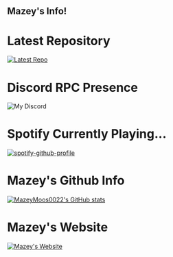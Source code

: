 ## Mazey's Info!

# Latest Repository
[![Latest Repo](https://raw.githubusercontent.com/mazeymoos0022/unified-game-launcher/refs/heads/main/latest.png)](https://github.com/mazeymoos0022/unified-game-launcher)

# Discord RPC Presence
![My Discord](https://discord-readme-badge.vercel.app/api?id=1025770042245251122)

# Spotify Currently Playing...
[![spotify-github-profile](https://spotify-github-profile.kittinanx.com/api/view?uid=x060f5w4ftwv8zc8fi9662t70&cover_image=true&theme=default&show_offline=false&background_color=121212&interchange=false)](https://github.com/kittinan/spotify-github-profile)

# Mazey's Github Info
[![MazeyMoos0022's GitHub stats](https://github-readme-stats.vercel.app/api?username=mazeymoos0022&theme=highcontrast&show_icons=true)](https://github.com/anuraghazra/github-readme-stats)

# Mazey's Website
[![Mazey's Website](https://www.mazeymoos.com/webpage2024-11-23%20121446.png)](https://www.mazeymoos.com)
